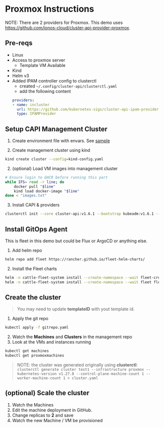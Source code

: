 # Proxmox Instructions

NOTE: There are 2 providers for Proxmox. This demo uses <https://github.com/ionos-cloud/cluster-api-provider-proxmox>.

## Pre-reqs

- Linux
- Access to proxmox server
  - Template VM Available
- Kind
- Helm v3
- Added IPAM controller config to clusterctl
  - created `~/.config/cluster-api/clusterctl.yaml`
  - add the following content
  ```yaml
  providers:
  - name: incluster
    url: https://github.com/kubernetes-sigs/cluster-api-ipam-provider-in-cluster/releases/latest/ipam-components.yaml
    type: IPAMProvider
  ```

## Setup CAPI Management Cluster

1. Create environment file with envars. See [sample](./sample-env)

2. Create management cluster using kind

```bash
kind create cluster --config=kind-config.yaml
```

2. (optional) Load VM images into management cluster

```bash
# Ensure login to GHCR before running this part
while IFS= read -r line; do
    docker pull "$line"
    kind load docker-image "$line"
done < "images.txt"
```

3. Install CAPI & providers

```bash
clusterctl init --core cluster-api:v1.6.1 --bootstrap kubeadm:v1.6.1 --control-plane kubeadm:v1.6.1 --infrastructure proxmox:v0.2.0 --ipam incluster
```

## Install GitOps Agent

This is fleet in this demo but could be Flux or ArgoCD or anything else.

1. Add helm repo

```bash
helm repo add fleet https://rancher.github.io/fleet-helm-charts/
```

2. Install the Fleet charts

```bash
helm -n cattle-fleet-system install --create-namespace --wait fleet-crd fleet/fleet-crd --version 0.9.0
helm -n cattle-fleet-system install --create-namespace --wait fleet fleet/fleet --version 0.9.0
```

## Create the cluster

> You may need to update **templateID** with yout template id.

1. Apply the git repo

```bash
kubectl apply -f gitrepo.yaml
```

2. Watch the **Machines** and **Clusters** in the management repo
3. Look at the VMs and instances running

```bash
kubectl get machines
kubectl get proxmoxmachines
```

> NOTE: the cluster was generated originally using **clusterctl**: `clusterctl generate cluster test1 --infrastructure proxmox --kubernetes-version v1.27.8 --control-plane-machine-count 1 --worker-machine-count 1 > cluster.yaml`

## (optional) Scale the cluster

1. Watch the Machines
2. Edit the machine deployment in GitHub.
3. Change replicas to **2** and save
4. Watch the new Machine / VM be provisioned
